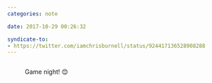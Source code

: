 ```yaml
---
categories: note

date: 2017-10-29 00:26:32

syndicate-to:
- https://twitter.com/iamchrisburnell/status/924417136528908288
---
```


<figure class="media">
    <a href="https://pbs.twimg.com/media/DNQwe7sW0AUkiKs.jpg" rel="external"><img src="https://pbs.twimg.com/media/DNQwe7sW0AUkiKs.jpg" alt=""></a>
    <figcaption>
        <p>Game night! 😊</p>
    </figcaption>
</figure>
